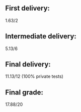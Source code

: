 ## First delivery:
1.63/2

## Intermediate delivery:
5.13/6

## Final delivery:
11.13/12 (100% private tests)

## Final grade:
17.88/20

